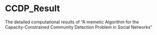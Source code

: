 # CCDP_Result
The detailed computational results of “A memetic Algorithm for the Capacity-Constrained Community Detection Problem in Social Networks”

